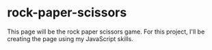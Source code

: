 # rock-paper-scissors
This page will be the rock paper scissors game. For this project, I'll be creating the page using my JavaScript skills. 
